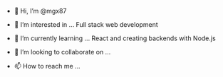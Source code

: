 - 👋 Hi, I’m @mgx87
- 👀 I’m interested in ...
Full stack web development

- 🌱 I’m currently learning ...
React and creating backends with Node.js

- 💞️ I’m looking to collaborate on ...
- 📫 How to reach me ...

<!---
mgx87/mgx87 is a ✨ special ✨ repository because its `README.md` (this file) appears on your GitHub profile.
You can click the Preview link to take a look at your changes.
--->
